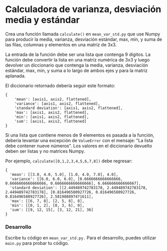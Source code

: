 # Calculadora de varianza, desviación media y estándar

Crea una función llamada `calculate()` en `mean_var_std.py` que use Numpy para producir la media, varianza, desviación estándar, max, min, y suma de las filas, columnas y elementos en una matriz de 3x3.

La entrada de la función debe ser una lista que contenga 9 dígitos. La función debe convertir la lista en una matriz numérica de 3x3 y luego devolver un diccionario que contenga la media, varianza, desviación estándar, max, min, y suma a lo largo de ambos ejes y para la matriz aplanada.

El diccionario retornado debería seguir este formato:

```
{
    'mean': [axis1, axis2, flattened],
    'variance': [axis1, axis2, flattened],
    'standard deviation': [axis1, axis2, flattened],
    'max': [axis1, axis2, flattened],
    'min': [axis1, axis2, flattened],
    'sum': [axis1, axis2, flattened]
}
```

Si una lista que contiene menos de 9 elementos es pasada a la función, debería levantar una excepción de `ValueError` con el mensaje: "La lista debe contener nueve números". Los valores en el diccionario devuelto deben ser listas y no matrices Numpy.

Por ejemplo, `calculate([0,1,2,3,4,5,6,7,8])` debe regresar:

```
{
  'mean': [[3.0, 4.0, 5.0], [1.0, 4.0, 7.0], 4.0],
  'variance': [[6.0, 6.0, 6.0], [0.6666666666666666, 0.6666666666666666, 0.6666666666666666], 6.666666666666667],
  'standard deviation': [[2.449489742783178, 2.449489742783178, 2.449489742783178], [0.816496580927726, 0.816496580927726, 0.816496580927726], 2.581988897471611],
  'max': [[6, 7, 8], [2, 5, 8], 8],
  'min': [[0, 1, 2], [0, 3, 6], 0],
  'sum': [[9, 12, 15], [3, 12, 21], 36]
}

```

### Desarrollo
Escribe tu código en `mean_var_std.py.` Para el desarrollo, puedes utilizar `main.py` para probar tu código.